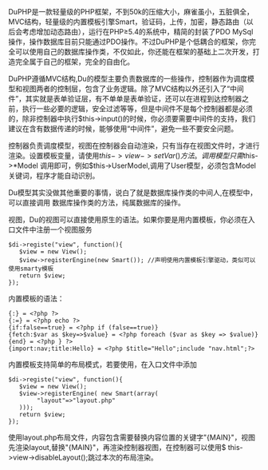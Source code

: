 DuPHP是一款轻量级的PHP框架，不到50k的压缩大小，麻雀虽小，五脏俱全，MVC结构，轻量级的内置模板引擎Smart，验证码，上传，加密，静态路由（以后会考虑增加动态路由），运行在PHP≥5.4的系统中，精简的封装了PDO MySql操作，操作数据库目前只能通过PDO操作。不过DuPHP是个低耦合的框架，你完全可以使用自己的数据库操作类，不仅如此，你还能在框架的基础上二次开发，打造完全属于自己的框架，完全的自由化。

DuPHP遵循MVC结构,Du的模型主要负责数据库的一些操作，控制器作为调度模型和视图两者的控制层，包含了业务逻辑。除了MVC结构以外还引入了“中间件”，其实就是表单验证层，有不单单是表单验证，还可以在进程到达控制器之前，执行一些必要的逻辑，安全过滤等等，但是中间件不是每个控制器都是必须的，除非控制器中执行$this->input()的时候，你必须要需要中间件的支持，我们建议在含有数据传递的时候，能够使用“中间件”，避免一些不要安全问题。

控制器负责调度模型，视图在控制器会自动渲染，只有当存在视图文件时，才进行渲染。设置模板变量，请使用$this->view->setVar()方法。调用模型只需$this->*Model 调用即可，例如$this->UserModel,调用了User模型，必须包含Model关键词，程序才能自动识别。

Du模型其实没做其他重要的事情，说白了就是数据库操作类的中间人,在模型中，可以直接调用
数据库操作类的方法，纯属数据库的操作。

视图，Du的视图可以直接使用原生的语法。如果你要是用内置模板，你必须在入口文件中注册一个视图服务
```
$di->registe("view", function(){
   $view = new View();
   $view->registerEngine(new Smart()); //声明使用内置模板引擎驱动，类似可以使用smarty模板
   return $view;
});
```
内置模板的语法：
```
{:} = <?php ?>
{:=} = <?php echo ?>
{if:false==true} = <?php if (false==true)}
{fetch:$var as $key=>$value} = <?php foreach ($var as $key => $value)}
{end} = <?php } ?>
{import:nav;title:Hello} = <?php $title="Hello";include "nav.html";?>
```
内置模板支持简单的布局模式，若要使用，在入口文件中添加
```
$di->registe("view", function(){
   $view = new View();
   $view->registerEngine( new Smart(array(
		"layout"=>"layout.php"
   ))); 
   return $view;
});
```
使用layout.php布局文件，内容包含需要替换内容位置的关键字"{MAIN}"，视图先渲染layout,替换"{MAIN}"，再渲染控制器视图，在控制器可以使用$   this->view->disableLayout();跳过本次的布局渲染。